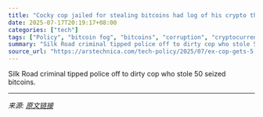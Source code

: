 ```yaml
---
title: "Cocky cop jailed for stealing bitcoins had log of his crypto theft in his office"
date: 2025-07-17T20:19:17+08:00
categories: ["tech"]
tags: ["Policy", "bitcoin fog", "bitcoins", "corruption", "cryptocurrency", "dark web", "Silk Road", "united kingdom"]
summary: "Silk Road criminal tipped police off to dirty cop who stole 50 seized bitcoins."
source_url: "https://arstechnica.com/tech-policy/2025/07/ex-cop-gets-5-years-for-stealing-bitcoins-he-helped-seize-from-silk-road/"
---
```


Silk Road criminal tipped police off to dirty cop who stole 50 seized bitcoins.

---

*来源: [原文链接](https://arstechnica.com/tech-policy/2025/07/ex-cop-gets-5-years-for-stealing-bitcoins-he-helped-seize-from-silk-road/)*
